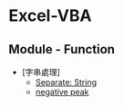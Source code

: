 # Excel-VBA


<h2> Module - Function</h2>

- [字串處理]
    - [Separate: String](https://github.com/Guan-Wei/Excel-VBA/blob/master/Separate:%20String)
    - [negative peak](https://github.com/Guan-Wei/Excel-VBA/blob/master/negative%20peak)
